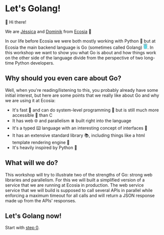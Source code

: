 # Let's Golang!

👋 Hi there!

We are [Jéssica](https://github.com/jessicalins) and [Dominik](https://github.com/DoHe) from [Ecosia](https://www.ecosia.org/) 🌳

In our life before Ecosia we were both mostly working with Python 🐍 but at Ecosia the main backend language is Go (sometimes called Golang) ![golang mascot](./gopher.png). In this workshop we want to show you what Go is about and how things work on the other side of the language divide from the perspective of two long-time Python developers.

## Why should you even care about Go?

Well, when you're reading/listening to this, you probably already have some initial interest, but here are some points that we really like about Go and why we are using it at Ecosia:

* It's fast 🐎 and can do system-level programming 🔧 but is still much more accessible 🚪 than C
* It has web 🌐 and parallelism ⏸️ built right into the language
* It's a typed ⌨️ language with an interesting concept of interfaces 👥
* It has an extensive standard library 📚, including things like a html template rendering engine 📄
* It's heavily inspired by Python 🐍

## What will we do?

This workshop will try to illustrate two of the strengths of Go: strong web libraries and parallelism. For this we will built a simplified version of a service that we are running at Ecosia in production. The web service service that we will build is supposed to call several APIs in parallel while enforcing a maximum timeout for all calls and will return a JSON response made up from the APIs' responses.

## Let's Golang now!

Start with [step 0](./0&#32;&#45;&#32;Getting&#32;started).
